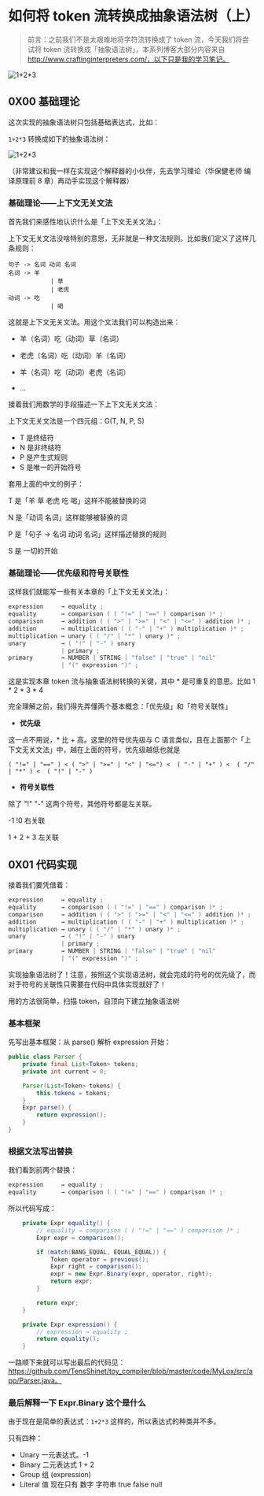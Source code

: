 # 如何将 token 流转换成抽象语法树（上）



> 前言：之前我们不是太艰难地将字符流转换成了 token 流，今天我们将尝试将 token 流转换成「抽象语法树」，本系列博客大部分内容来自 http://www.craftinginterpreters.com/，以下只是我的学习笔记。



![1+2*3](https://upload-images.jianshu.io/upload_images/15548795-52d22281e236ce9e.png?imageMogr2/auto-orient/strip%7CimageView2/2/w/1240)

## 0X00 基础理论



这次实现的抽象语法树只包括基础表达式，比如：



`1+2*3` 转换成如下的抽象语法树：



![1+2*3](https://upload-images.jianshu.io/upload_images/15548795-52d22281e236ce9e.png?imageMogr2/auto-orient/strip%7CimageView2/2/w/1240)





（非常建议和我一样在实现这个解释器的小伙伴，先去学习理论（华保健老师 编译原理前 8 章）再动手实现这个解释器）







### 基础理论——上下文无关文法



首先我们来感性地认识什么是「上下文无关文法」：



上下文无关文法没啥特别的意思，无非就是一种文法规则。比如我们定义了这样几条规则：



```
句子 -> 名词 动词 名词
名词 -> 羊
			| 草
			| 老虎
动词 -> 吃
			| 喝
```



这就是上下文无关文法。用这个文法我们可以构造出来：



+ 羊（名词）吃（动词）草（名词）

+ 老虎（名词）吃（动词）羊（名词）
+ 羊（名词）吃（动词）老虎（名词）

+ ...



接着我们用数学的手段描述一下上下文无关文法：



上下文无关文法是一个四元组：G(T, N, P, S)

- T 是终结符
- N 是非终结符
- P 是产生式规则
- S 是唯一的开始符号



套用上面的中文的例子：



T 是「羊 草 老虎 吃 喝」这样不能被替换的词

N 是「动词 名词」这样能够被替换的词

P 是「句子 -> 名词 动词 名词」这样描述替换的规则

S 是 一切的开始



### 基础理论——优先级和符号关联性



这样我们就能写一些有关本章的「上下文无关文法」：



```c
expression     → equality ;
equality       → comparison ( ( "!=" | "==" ) comparison )* ;
comparison     → addition ( ( ">" | ">=" | "<" | "<=" ) addition )* ;
addition       → multiplication ( ( "-" | "+" ) multiplication )* ;
multiplication → unary ( ( "/" | "*" ) unary )* ;
unary          → ( "!" | "-" ) unary
               | primary ;
primary        → NUMBER | STRING | "false" | "true" | "nil"
               | "(" expression ")" ;
```





这是实现本章 token 流与抽象语法树转换的关键，其中 * 是可重复的意思。比如 1 * 2 * 3 * 4



完全理解之前，我们得先弄懂两个基本概念：「优先级」和「符号关联性」



+ **优先级**

这一点不用说，* 比 + 高。这里的符号优先级与 C 语言类似，且在上面那个「上下文无关文法」中，越在上面的符号，优先级越低也就是



`( "!=" | "==" ) < ( ">" | ">=" | "<" | "<=") <  ( "-" | "+" ) <  ( "/" | "*" ) <  ( "!" | "-" )`



+ **符号关联性**



除了 "!" "-" 这两个符号，其他符号都是左关联。



-1 !0 右关联



1 + 2 + 3 左关联



## 0X01 代码实现



接着我们要凭借着：



```c
expression     → equality ;
equality       → comparison ( ( "!=" | "==" ) comparison )* ;
comparison     → addition ( ( ">" | ">=" | "<" | "<=" ) addition )* ;
addition       → multiplication ( ( "-" | "+" ) multiplication )* ;
multiplication → unary ( ( "/" | "*" ) unary )* ;
unary          → ( "!" | "-" ) unary
               | primary ;
primary        → NUMBER | STRING | "false" | "true" | "nil"
               | "(" expression ")" ;
```



实现抽象语法树了！注意，按照这个实现语法树，就会完成的符号的优先级了，而对于符号的关联性只需要在代码中具体实现就好了！



用的方法很简单，扫描 token，自顶向下建立抽象语法树





### 基本框架



先写出基本框架：从 parse() 解析 expression 开始：



```java
public class Parser {
    private final List<Token> tokens;
    private int current = 0;

    Parser(List<Token> tokens) {
        this.tokens = tokens;
    }
    Expr parse() {
        return expression();
    }
}
```



### 根据文法写出替换



我们看到前两个替换：



```c
expression     → equality ;
equality       → comparison ( ( "!=" | "==" ) comparison )* ;
```



所以代码写成：



```java
    private Expr equality() {
        // equality → comparison ( ( "!=" | "==" ) comparison )* ;
        Expr expr = comparison();

        if (match(BANG_EQUAL, EQUAL_EQUAL)) {
            Token operator = previous();
            Expr right = comparison();
            expr = new Expr.Binary(expr, operator, right);
            return expr;
        }

        return expr;
    }

    private Expr expression() {
        // expression → equality ;
        return equality();
    }
```



一路顺下来就可以写出最后的代码见：https://github.com/TensShinet/toy_compiler/blob/master/code/MyLox/src/app/Parser.java。



### 最后解释一下 Expr.Binary 这个是什么



由于现在是简单的表达式：`1+2*3` 这样的，所以表达式的种类并不多。



只有四种：



+ Unary 一元表达式。-1 
+ Binary 二元表达式 1 + 2
+ Group 组 (expression)
+ Literal 值 现在只有 数字 字符串 true false null













